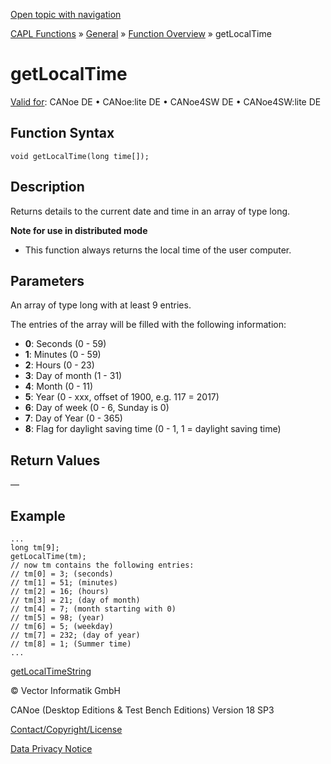 [Open topic with navigation](../../../../../CANoeDEFamily.htm#Topics/CAPLFunctions/Other/Functions/CAPLfunctionGetLocalTime.md)

[CAPL Functions](../../CAPLfunctions.md) » [General](../CAPLGeneralStartPage.md) » [Function Overview](../CAPLfunctionsGeneralOverview.md) » getLocalTime

# getLocalTime

[Valid for](../../../Shared/FeatureAvailability.md): CANoe DE • CANoe:lite DE • CANoe4SW DE • CANoe4SW:lite DE

## Function Syntax

```plaintext
void getLocalTime(long time[]);
```

## Description

Returns details to the current date and time in an array of type long.

**Note for use in distributed mode**

- This function always returns the local time of the user computer.

## Parameters

An array of type long with at least 9 entries.

The entries of the array will be filled with the following information:

- **0**: Seconds (0 - 59)
- **1**: Minutes (0 - 59)
- **2**: Hours (0 - 23)
- **3**: Day of month (1 - 31)
- **4**: Month (0 - 11)
- **5**: Year (0 - xxx, offset of 1900, e.g. 117 = 2017)
- **6**: Day of week (0 - 6, Sunday is 0)
- **7**: Day of Year (0 - 365)
- **8**: Flag for daylight saving time (0 - 1, 1 = daylight saving time)

## Return Values

—

## Example

```plaintext
...
long tm[9];
getLocalTime(tm);
// now tm contains the following entries:
// tm[0] = 3; (seconds)
// tm[1] = 51; (minutes)
// tm[2] = 16; (hours)
// tm[3] = 21; (day of month)
// tm[4] = 7; (month starting with 0)
// tm[5] = 98; (year)
// tm[6] = 5; (weekday)
// tm[7] = 232; (day of year)
// tm[8] = 1; (Summer time)
...
```

[getLocalTimeString](CAPLfunctionGetLocalTimeString.md)

© Vector Informatik GmbH

CANoe (Desktop Editions & Test Bench Editions) Version 18 SP3

[Contact/Copyright/License](../../../Shared/ContactCopyrightLicense.md)

[Data Privacy Notice](https://www.vector.com/int/en/company/get-info/privacy-policy/)

